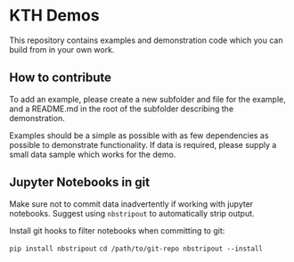 # KTH Demos

This repository contains examples and demonstration code which you can build from
in your own work.

## How to contribute

To add an example, please create a new subfolder and file for the example, and a
README.md in the root of the subfolder describing the demonstration.

Examples should be a simple as possible with as few dependencies as possible
to demonstrate functionality.  If data is required, please supply a small data
sample which works for the demo.

## Jupyter Notebooks in git

Make sure not to commit data inadvertently if working with jupyter notebooks. 
Suggest using `nbstripout` to automatically strip output.

Install git hooks to filter notebooks when committing to git:

`pip install nbstripout`
`cd /path/to/git-repo nbstripout --install`